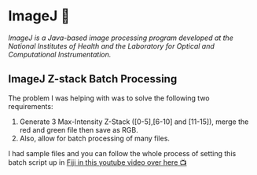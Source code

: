 # ImageJ 🔬
_ImageJ is a Java-based image processing program developed at the National Institutes of Health and the Laboratory for Optical and Computational Instrumentation._

## ImageJ Z-stack Batch Processing
The problem I was helping with was to solve the following two requirements:
1. Generate 3 Max-Intensity Z-Stack ([0-5],[6-10] and [11-15]), merge the red and green file then save as RGB.
2. Also, allow for batch processing of many files.

I had sample files and you can follow the whole process of setting this batch script up in [Fiji in this youtube video over here 📺](https://youtu.be/1jWBQqCpky8)